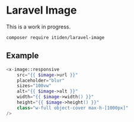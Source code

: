 # Laravel Image

This is a work in progress.

`composer require itiden/laravel-image`

## Example

```php
<x-image::responsive
    src="{{ $image->url }}"
    placeholder="blur"
    sizes="100vw"
    alt="{{ $image->alt }}"
    width="{{ $image->width() }}"
    height="{{ $image->height() }}"
    class="w-full object-cover max-h-[1000px]"
/>
```
